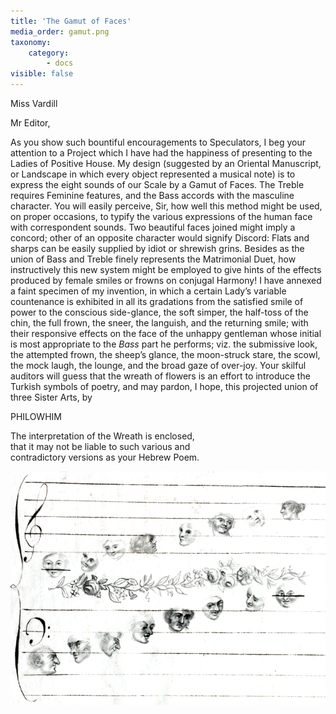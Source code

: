 ```yaml
---
title: 'The Gamut of Faces'
media_order: gamut.png
taxonomy:
    category:
        - docs
visible: false
---
```


<div class="author">Miss Vardill</div>

Mr Editor,

As you show such bountiful encouragements to Speculators, I beg your attention to a Project which I have had the happiness of presenting to the Ladies of Positive House. My design (suggested by an Oriental Manuscript, or Landscape in which every object represented a musical note) is to express the eight sounds of our Scale by a Gamut of Faces. The Treble requires Feminine features, and the Bass accords with the masculine character. You will easily perceive, Sir, how well this method might be used, on proper occasions, to typify the various expressions of the human face with correspondent sounds. Two beautiful faces joined might imply a concord; other of an opposite character would signify Discord: Flats and sharps can be easily supplied by idiot or shrewish grins. Besides as the union of Bass and Treble finely represents the Matrimonial Duet, how instructively this new system might be employed to give hints of the effects produced by female smiles or frowns on conjugal Harmony! I have annexed a faint specimen of my invention, in which a certain Lady’s variable countenance is exhibited in all its gradations from the satisfied smile of power to the conscious side-glance, the soft simper, the half-toss of the chin, the full frown, the sneer, the languish, and the returning smile; with their responsive effects on the face of the unhappy gentleman whose initial is most appropriate to the *Bass* part he performs; viz. the submissive look, the attempted frown, the sheep’s glance, the moon-struck stare, the scowl, the mock laugh, the lounge, and the broad gaze of over-joy. Your skilful auditors will guess that the wreath of flowers is an effort to introduce the Turkish symbols of poetry, and may pardon, I hope, this projected union of three Sister Arts, by

PHILOWHIM

The interpretation of the Wreath is enclosed,  
that it may not be liable to such various and  
contradictory versions as your Hebrew Poem.

![Gamut of Faces](gamut.png?resize=600)

